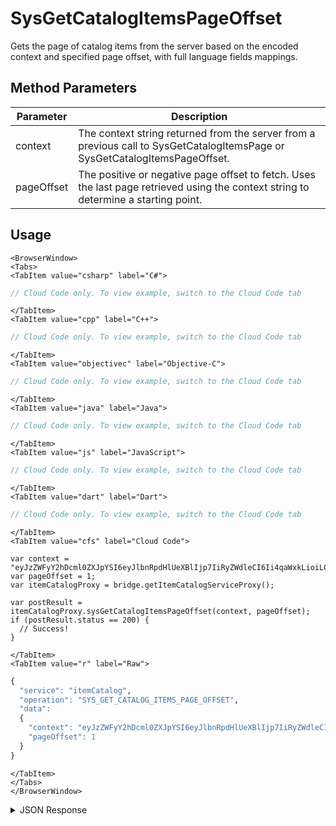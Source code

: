 # SysGetCatalogItemsPageOffset

Gets the page of catalog items from the server based on the encoded context and specified page offset, with full language fields mappings.

<PartialServop service_name="itemCatalog" operation_name="SYS_GET_CATALOG_ITEMS_PAGE_OFFSET" />

## Method Parameters
Parameter | Description
--------- | -----------
context | The context string returned from the server from a previous call to SysGetCatalogItemsPage or SysGetCatalogItemsPageOffset.
pageOffset | The positive or negative page offset to fetch. Uses the last page retrieved using the context string to determine a starting point.

## Usage

```mdx-code-block
<BrowserWindow>
<Tabs>
<TabItem value="csharp" label="C#">
```

```csharp
// Cloud Code only. To view example, switch to the Cloud Code tab
```

```mdx-code-block
</TabItem>
<TabItem value="cpp" label="C++">
```

```cpp
// Cloud Code only. To view example, switch to the Cloud Code tab
```

```mdx-code-block
</TabItem>
<TabItem value="objectivec" label="Objective-C">
```

```objectivec
// Cloud Code only. To view example, switch to the Cloud Code tab
```

```mdx-code-block
</TabItem>
<TabItem value="java" label="Java">
```

```java
// Cloud Code only. To view example, switch to the Cloud Code tab
```

```mdx-code-block
</TabItem>
<TabItem value="js" label="JavaScript">
```

```javascript
// Cloud Code only. To view example, switch to the Cloud Code tab
```

```mdx-code-block
</TabItem>
<TabItem value="dart" label="Dart">
```

```dart
// Cloud Code only. To view example, switch to the Cloud Code tab
```

```mdx-code-block
</TabItem>
<TabItem value="cfs" label="Cloud Code">
```

```cfscript
var context = "eyJzZWFyY2hDcml0ZXJpYSI6eyJlbnRpdHlUeXBlIjp7IiRyZWdleCI6Ii4qaWxkLioiLCIkb3B0";
var pageOffset = 1;
var itemCatalogProxy = bridge.getItemCatalogServiceProxy();

var postResult = itemCatalogProxy.sysGetCatalogItemsPageOffset(context, pageOffset);
if (postResult.status == 200) {
  // Success!
}
```

```mdx-code-block
</TabItem>
<TabItem value="r" label="Raw">
```

```r
{
  "service": "itemCatalog",
  "operation": "SYS_GET_CATALOG_ITEMS_PAGE_OFFSET",
  "data":
  {
    "context": "eyJzZWFyY2hDcml0ZXJpYSI6eyJlbnRpdHlUeXBlIjp7IiRyZWdleCI6Ii4qaWxkLioiLCIkb3B0",
    "pageOffset": 1
  }
}
```

```mdx-code-block
</TabItem>
</Tabs>
</BrowserWindow>
```

<details>
<summary>JSON Response</summary>

```json
{
  "data": {
    "context": "eyJzZWFyY2hDcml0ZXJpYSI6eyJnYW1lSWQiOiIyMzQwMyJ9LCJzb3J0Q3JpdGVyaWEiOnsiY3JlYXRlZEF0IjoxLCJ1cGRhdGVkQXQiOi0xfSwicGFnaW5hdGlvbiI6eyJyb3dzUGVyUGFnZSI6MSwicGFnZU51bWJlciI6MiwiZG9Db3VudCI6dHJ1ZX0sIm9wdGlvbnMiOm51bGx9",
    "results": {
      "count": 7,
      "page": 2,
      "items": [
        {
          "gameId": "23403",
          "defId": "medal_bronze_2",
          "name": {
            "en": "Medium Bronze Medal"
          },
          "desc": {
            "en": ""
          },
          "type": "ITEM",
          "category": "collectable",
          "tags": [
            "medal"
          ],
          "buyPrice": {},
          "sellPrice": {},
          "image": null,
          "resourceGroup": null,
          "resourceTag": null,
          "meta": {},
          "initData": {},
          "pState": "PUBLISHED",
          "publishedAt": 1566585957049,
          "createdAt": 1566585954652,
          "updatedAt": 1566585957049,
          "version": 2,
          "stackable": false,
          "consumable": false,
          "uses": null,
          "coolDownSecs": 0,
          "recoverySecs": 0,
          "activatable": false,
          "statusName": null,
          "activeSecs": null,
          "tradable": false,
          "blockchain": false,
          "blockchainDefId": null
        }
      ],
      "moreAfter": true,
      "moreBefore": true
    }
  },
  "status": 200
}
```
</details>

